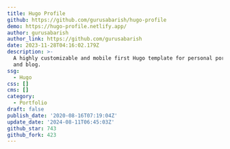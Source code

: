 ```yaml
---
title: Hugo Profile
github: https://github.com/gurusabarish/hugo-profile
demo: https://hugo-profile.netlify.app/
author: gurusabarish
author_link: https://github.com/gurusabarish
date: 2023-11-28T04:16:02.179Z
description: >-
  A highly customizable and mobile first Hugo template for personal portfolio
  and blog.
ssg:
  - Hugo
css: []
cms: []
category:
  - Portfolio
draft: false
publish_date: '2020-08-16T07:19:04Z'
update_date: '2024-08-11T06:45:03Z'
github_star: 743
github_fork: 423
---
```


